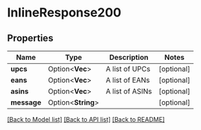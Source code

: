 # InlineResponse200

## Properties

Name | Type | Description | Notes
------------ | ------------- | ------------- | -------------
**upcs** | Option<**Vec<String>**> | A list of UPCs | [optional]
**eans** | Option<**Vec<String>**> | A list of EANs | [optional]
**asins** | Option<**Vec<String>**> | A list of ASINs | [optional]
**message** | Option<**String**> |  | [optional]

[[Back to Model list]](../README.md#documentation-for-models) [[Back to API list]](../README.md#documentation-for-api-endpoints) [[Back to README]](../README.md)


